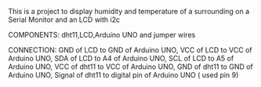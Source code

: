 This is a project to display  humidity and temperature  of a surrounding on a Serial Monitor and an LCD with i2c

COMPONENTS: dht11,LCD,Arduino UNO and jumper wires

CONNECTION: 
GND  of LCD to GND of Arduino UNO,
VCC of LCD to VCC of Arduino UNO,
SDA  of LCD to A4 of Arduino UNO,
SCL of LCD to A5 of Arduino UNO,
VCC of dht11 to VCC of Arduino UNO,
GND of dht11 to GND of Arduino UNO,
Signal of dht11 to digital pin of Arduino UNO ( used pin 9)
